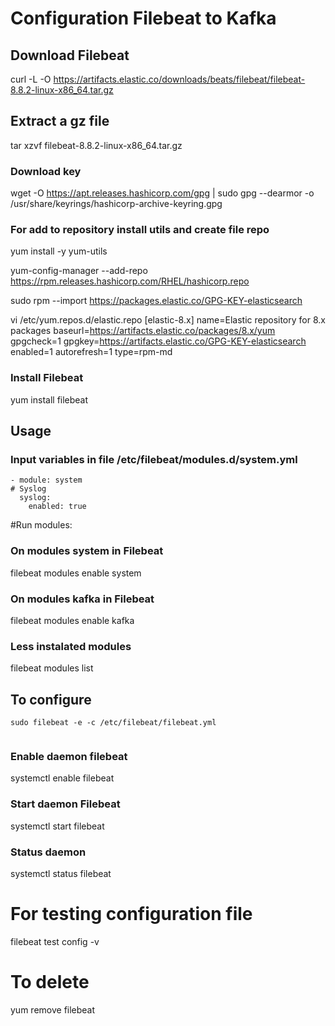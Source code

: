 # Configuration Filebeat to Kafka
## Download Filebeat

curl -L -O https://artifacts.elastic.co/downloads/beats/filebeat/filebeat-8.8.2-linux-x86_64.tar.gz

##  Extract a gz file
tar xzvf filebeat-8.8.2-linux-x86_64.tar.gz

### Download key
wget -O https://apt.releases.hashicorp.com/gpg | sudo gpg --dearmor -o /usr/share/keyrings/hashicorp-archive-keyring.gpg

### For add to repository install utils and create file repo
yum install -y yum-utils

yum-config-manager --add-repo https://rpm.releases.hashicorp.com/RHEL/hashicorp.repo

sudo rpm --import https://packages.elastic.co/GPG-KEY-elasticsearch

vi /etc/yum.repos.d/elastic.repo
[elastic-8.x]
name=Elastic repository for 8.x packages
baseurl=https://artifacts.elastic.co/packages/8.x/yum
gpgcheck=1
gpgkey=https://artifacts.elastic.co/GPG-KEY-elasticsearch
enabled=1
autorefresh=1
type=rpm-md

### Install Filebeat
yum install filebeat

## Usage

### Input variables in file /etc/filebeat/modules.d/system.yml 
```
- module: system
# Syslog
  syslog:
    enabled: true
```

#Run modules:  

### On modules system in Filebeat
filebeat modules enable system

### On modules kafka in Filebeat
filebeat modules enable kafka

### Less instalated modules
filebeat modules list
 
## To configure
```
sudo filebeat -e -c /etc/filebeat/filebeat.yml


```
### Enable daemon filebeat
systemctl enable filebeat

### Start daemon Filebeat
systemctl start filebeat
 
### Status daemon 
systemctl status filebeat 

# For testing configuration file
filebeat test config -v

# To delete
yum remove filebeat



